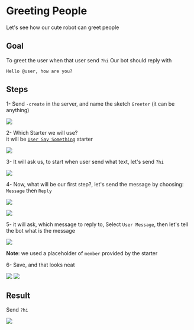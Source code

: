 # Greeting People
Let's see how our cute robot can greet people

## Goal
To greet the user when that user send `?hi`
Our bot should reply with
```
Hello @user, how are you?
```
## Steps
1- Send `-create` in the server, and name the sketch `Greeter` (it can be anything)

![](https://i.imgur.com/ueVpwnm.jpg)

2- Which Starter we will use?\
it will be [`User Say Something`](../starters/userText.md) starter 

![](https://i.imgur.com/ZW2ZwxP.jpg)

3- It will ask us, to start when user send what text, let's send `?hi`

![](https://i.imgur.com/5LKP51Y.jpg)

4- Now, what will be our first step?, let's send the message by choosing: `Message` then `Reply`

![](https://i.imgur.com/x2BNrnk.jpg)

![](https://i.imgur.com/JAsKCat.jpg)

5- it will ask, which message to reply to, Select `User Message`, then let's tell the bot what is the message

![](https://i.imgur.com/Rcxg5aA.jpg)

**Note**: we used a placeholder of `member` provided by the starter

6- Save, and that looks neat

![](https://i.imgur.com/nHZ2imW.jpg)
![](https://i.imgur.com/EaJrcIt.jpg)

## Result
Send `?hi`

![](https://i.imgur.com/bPGLkIS.jpg)